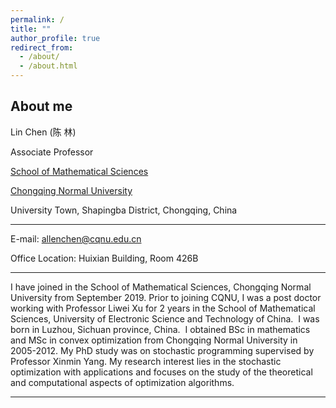 ```yaml
---
permalink: /
title: ""
author_profile: true
redirect_from: 
  - /about/
  - /about.html
---
```


About me
------
Lin Chen (陈 林)

Associate Professor

[School of Mathematical Sciences](https://math.cqnu.edu.cn/)

[Chongqing Normal University](https://www.cqnu.edu.cn/)

University Town, Shapingba District, Chongqing, China

------
E-mail: allenchen@cqnu.edu.cn

Office Location: Huixian Building, Room 426B

------
I have joined in the School of Mathematical Sciences, Chongqing Normal University from September 2019. Prior to joining CQNU, I was a post doctor working with Professor Liwei Xu for 2 years in the School of Mathematical Sciences, University of Electronic Science and Technology of China.  I was born in Luzhou, Sichuan province, China.  I obtained BSc in mathematics  and MSc in convex optimization from Chongqing Normal University in 2005-2012. My PhD study was on stochastic programming supervised by Professor Xinmin Yang. My research interest lies in the stochastic optimization with applications and focuses on the study of the theoretical and computational aspects of optimization algorithms.

------
